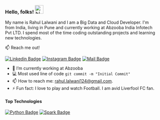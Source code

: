 ### Hello, folks! <img src="https://user-images.githubusercontent.com/1303154/88677602-1635ba80-d120-11ea-84d8-d263ba5fc3c0.gif" width="28px" alt="hi">

My name is Rahul Lalwani and I am a Big Data and Cloud Developer. I'm from India, living in Pune and currently working at Abzooba India Infotech Pvt LTD. I spend most of the time coding outstanding projects and learning new technologies.

:mailbox: Reach me out!

[![Linkedin Badge](https://img.shields.io/badge/-Rahul-0e76a8?style=flat&labelColor=0e76a8&logo=linkedin&logoColor=white)](https://www.linkedin.com/in/rahul-lalwani-437756148/)
[![Instagram Badge](https://img.shields.io/badge/-rahul.l97-e84393?style=flat&labelColor=e84393&logo=instagram&logoColor=white)](https://instagram.com/rahul.l97)
[![Mail Badge](https://img.shields.io/badge/-Rahul-c0392b?style=flat&labelColor=c0392b&logo=gmail&logoColor=white)](mailto:rahul.lalwani124@gmail.com)

- 🔭 I’m currently working at Abzooba
- :computer: Most used line of code `git commit -m "Initial Commit"`
- 📫 How to reach me: rahul.lalwani124@gmail.com.
- ⚡ Fun fact: I love to play and watch Football. I am avid Liverfool FC fan.

#### Top Technologies

[![Python Badge](https://img.shields.io/badge/-Python-F0DB4F?style=for-the-badge&labelColor=black&logo=python&logoColor=yellow)](#)
[![Spark Badge](https://img.shields.io/badge/-Spark-61DBFB?style=for-the-badge&labelColor=black&logo=ApacheSpark&logoColor=yello)](#)

<!--[![Scala Badge](https://img.shields.io/badge/-Scala-3C873A?style=for-the-badge&labelColor=black&logo=scala&logoColor=61DBFB)](#)
[![Python Badge](https://img.shields.io/badge/-Docker-F0DB4F?style=for-the-badge&labelColor=black&logo=Docker&logoColor=yellow)](#)
-->

